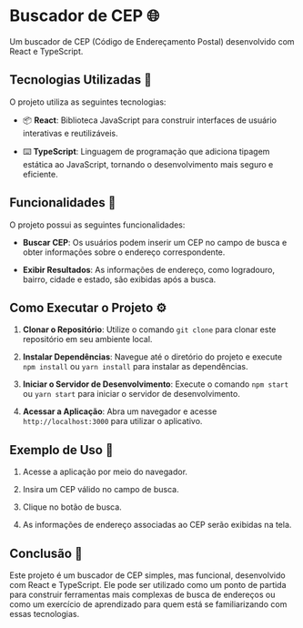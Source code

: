 # Buscador de CEP 🌐

Um buscador de CEP (Código de Endereçamento Postal) desenvolvido com React e TypeScript.

## Tecnologias Utilizadas 🚀

O projeto utiliza as seguintes tecnologias:

- 📦 **React**: Biblioteca JavaScript para construir interfaces de usuário interativas e reutilizáveis.

- ⌨️ **TypeScript**: Linguagem de programação que adiciona tipagem estática ao JavaScript, tornando o desenvolvimento mais seguro e eficiente.

## Funcionalidades 🌟

O projeto possui as seguintes funcionalidades:

- **Buscar CEP**: Os usuários podem inserir um CEP no campo de busca e obter informações sobre o endereço correspondente.

- **Exibir Resultados**: As informações de endereço, como logradouro, bairro, cidade e estado, são exibidas após a busca.

## Como Executar o Projeto ⚙️

1. **Clonar o Repositório**: Utilize o comando `git clone` para clonar este repositório em seu ambiente local.

2. **Instalar Dependências**: Navegue até o diretório do projeto e execute `npm install` ou `yarn install` para instalar as dependências.

3. **Iniciar o Servidor de Desenvolvimento**: Execute o comando `npm start` ou `yarn start` para iniciar o servidor de desenvolvimento.

4. **Acessar a Aplicação**: Abra um navegador e acesse `http://localhost:3000` para utilizar o aplicativo.

## Exemplo de Uso 📝

1. Acesse a aplicação por meio do navegador.

2. Insira um CEP válido no campo de busca.

3. Clique no botão de busca.

4. As informações de endereço associadas ao CEP serão exibidas na tela.

## Conclusão 🎉

Este projeto é um buscador de CEP simples, mas funcional, desenvolvido com React e TypeScript. Ele pode ser utilizado como um ponto de partida para construir ferramentas mais complexas de busca de endereços ou como um exercício de aprendizado para quem está se familiarizando com essas tecnologias.


